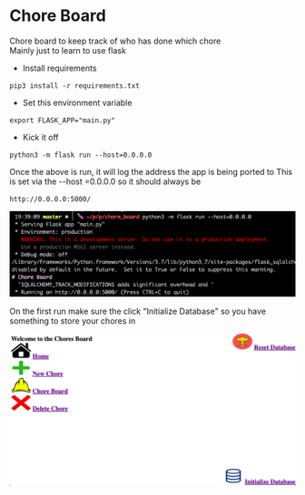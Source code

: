 # Chore Board
Chore board to keep track of who has done which chore <br>
Mainly just to learn to use flask

* Install requirements
```
pip3 install -r requirements.txt
```

* Set this environment variable
```
export FLASK_APP="main.py"
```

* Kick it off
```
python3 -m flask run --host=0.0.0.0
```

Once the above is run, it will log the address the app is being ported to
This is set via the --host =0.0.0.0 so it should always be 
```
http://0.0.0.0:5000/
```

![Image](https://github.com/Joelllllll/chore_board/blob/master/static/images/run_flask.png)

On the first run make sure the click "Initialize Database" so you have something to store your chores in


![Image](https://github.com/Joelllllll/chore_board/blob/master/static/images/sample.png)

 
